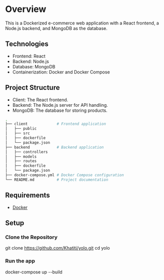 # Overview
This is a Dockerized e-commerce web application with a React frontend, a Node.js backend, and MongoDB as the database. 

## Technologies
- Frontend: React
- Backend: Node.js 
- Database: MongoDB
- Containerization: Docker and Docker Compose

## Project Structure
- Client: The React frontend.
- Backend: The Node.js server for API handling.
- MongoDB: The database for storing products.

```bash
.
├── client             # Frontend application 
│   ├── public
│   ├── src
│   ├── dockerfile
│   └── package.json
├── backend            # Backend application 
│   ├── controllers
│   ├── models
│   ├── routes
│   ├── dockerfile
│   └── package.json
├── docker-compose.yml # Docker Compose configuration
└── README.md          # Project documentation
```

## Requirements
- [Docker](https://docs.docker.com/engine/install/) 

## Setup 
### Clone the Repository
git clone https://github.com/Khatiti/yolo.git
cd yolo 

### Run the app
docker-compose up --build
